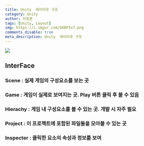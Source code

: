 ```yaml
---
title: Unity  레이아웃 구조
category: Unity
author: 이정훈
tags: [Unity, Layout]
img: https://i.imgur.com/GKBP5x7.png
comments_disable: true
meta_description: Unity  레이아웃 구조
---
```


![](https://i.imgur.com/GKBP5x7.png)

## InterFace

### Scene : 실제 게임의 구성요소를 보는 곳
### Game : 게임이 실제로 보여지는 곳. Play 버튼 클릭 후 볼 수 있음
### Hierachy : 게임 내 구성요소를 볼 수 있는 곳. 개발 시 자주 필요
### Project : 이 프로젝트에 포함된 파일들을 모아볼 수 있는 곳
### Inspecter : 클릭한 요소의 속성과 정보를 보여

